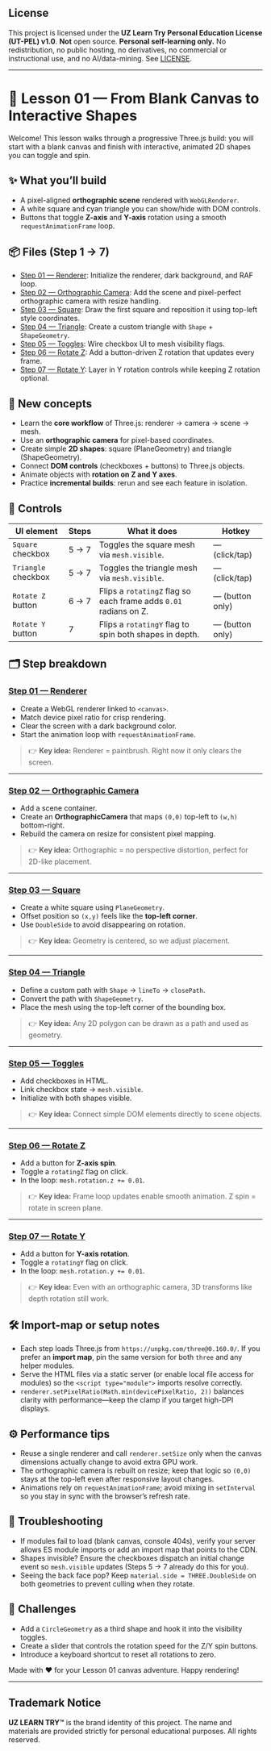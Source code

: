 ## License
This project is licensed under the **UZ Learn Try Personal Education License (UT-PEL) v1.0**.
**Not** open source. **Personal self-learning only.** No redistribution, no public hosting, no derivatives, no commercial or instructional use, and no AI/data-mining. See [LICENSE](../LICENSE).

---

# 🎨 Lesson 01 — From Blank Canvas to Interactive Shapes

Welcome! This lesson walks through a progressive Three.js build: you will start with a blank canvas and finish with interactive, animated 2D shapes you can toggle and spin.

## ✨ What you’ll build
- A pixel-aligned **orthographic scene** rendered with `WebGLRenderer`.
- A white square and cyan triangle you can show/hide with DOM controls.
- Buttons that toggle **Z-axis** and **Y-axis** rotation using a smooth `requestAnimationFrame` loop.

## 📦 Files (Step 1 → 7)
- [Step 01 — Renderer](./01-01-renderer.html): Initialize the renderer, dark background, and RAF loop.
- [Step 02 — Orthographic Camera](./01-02-ortho-camera.html): Add the scene and pixel-perfect orthographic camera with resize handling.
- [Step 03 — Square](./01-03-square.html): Draw the first square and reposition it using top-left style coordinates.
- [Step 04 — Triangle](./01-04-triangle.html): Create a custom triangle with `Shape` + `ShapeGeometry`.
- [Step 05 — Toggles](./01-05-toggles.html): Wire checkbox UI to mesh visibility flags.
- [Step 06 — Rotate Z](./01-06-rotate-z.html): Add a button-driven Z rotation that updates every frame.
- [Step 07 — Rotate Y](./01-07-rotate-y.html): Layer in Y rotation controls while keeping Z rotation optional.

## 🧠 New concepts
- Learn the **core workflow** of Three.js: renderer → camera → scene → mesh.
- Use an **orthographic camera** for pixel-based coordinates.
- Create simple **2D shapes**: square (PlaneGeometry) and triangle (ShapeGeometry).
- Connect **DOM controls** (checkboxes + buttons) to Three.js objects.
- Animate objects with **rotation on Z and Y axes**.
- Practice **incremental builds**: rerun and see each feature in isolation.

## 🎹 Controls
| UI element | Steps | What it does | Hotkey |
| --- | --- | --- | --- |
| `Square` checkbox | 5 → 7 | Toggles the square mesh via `mesh.visible`. | — (click/tap) |
| `Triangle` checkbox | 5 → 7 | Toggles the triangle mesh via `mesh.visible`. | — (click/tap) |
| `Rotate Z` button | 6 → 7 | Flips a `rotatingZ` flag so each frame adds `0.01` radians on Z. | — (button only) |
| `Rotate Y` button | 7 | Flips a `rotatingY` flag to spin both shapes in depth. | — (button only) |

## 🗂 Step breakdown

### [Step 01 — Renderer](./01-01-renderer.html)
- Create a WebGL renderer linked to `<canvas>`.
- Match device pixel ratio for crisp rendering.
- Clear the screen with a dark background color.
- Start the animation loop with `requestAnimationFrame`.

> 👉 **Key idea:** Renderer = paintbrush. Right now it only clears the screen.

---

### [Step 02 — Orthographic Camera](./01-02-ortho-camera.html)
- Add a scene container.
- Create an **OrthographicCamera** that maps `(0,0)` top-left to `(w,h)` bottom-right.
- Rebuild the camera on resize for consistent pixel mapping.

> 👉 **Key idea:** Orthographic = no perspective distortion, perfect for 2D-like placement.

---

### [Step 03 — Square](./01-03-square.html)
- Create a white square using `PlaneGeometry`.
- Offset position so `(x,y)` feels like the **top-left corner**.
- Use `DoubleSide` to avoid disappearing on rotation.

> 👉 **Key idea:** Geometry is centered, so we adjust placement.

---

### [Step 04 — Triangle](./01-04-triangle.html)
- Define a custom path with `Shape` → `lineTo` → `closePath`.
- Convert the path with `ShapeGeometry`.
- Place the mesh using the top-left corner of the bounding box.

> 👉 **Key idea:** Any 2D polygon can be drawn as a path and used as geometry.

---

### [Step 05 — Toggles](./01-05-toggles.html)
- Add checkboxes in HTML.
- Link checkbox state → `mesh.visible`.
- Initialize with both shapes visible.

> 👉 **Key idea:** Connect simple DOM elements directly to scene objects.

---

### [Step 06 — Rotate Z](./01-06-rotate-z.html)
- Add a button for **Z-axis spin**.
- Toggle a `rotatingZ` flag on click.
- In the loop: `mesh.rotation.z += 0.01`.

> 👉 **Key idea:** Frame loop updates enable smooth animation. Z spin = rotate in screen plane.

---

### [Step 07 — Rotate Y](./01-07-rotate-y.html)
- Add a button for **Y-axis rotation**.
- Toggle a `rotatingY` flag on click.
- In the loop: `mesh.rotation.y += 0.01`.

> 👉 **Key idea:** Even with an orthographic camera, 3D transforms like depth rotation still work.

## 🛠️ Import-map or setup notes
- Each step loads Three.js from `https://unpkg.com/three@0.160.0/`. If you prefer an **import map**, pin the same version for both `three` and any helper modules.
- Serve the HTML files via a static server (or enable local file access for modules) so the `<script type="module">` imports resolve correctly.
- `renderer.setPixelRatio(Math.min(devicePixelRatio, 2))` balances clarity with performance—keep the clamp if you target high-DPI displays.

## ⚙️ Performance tips
- Reuse a single renderer and call `renderer.setSize` only when the canvas dimensions actually change to avoid extra GPU work.
- The orthographic camera is rebuilt on resize; keep that logic so `(0,0)` stays at the top-left even after responsive layout changes.
- Animations rely on `requestAnimationFrame`; avoid mixing in `setInterval` so you stay in sync with the browser’s refresh rate.

## 🧩 Troubleshooting
- If modules fail to load (blank canvas, console 404s), verify your server allows ES module imports or add an import map that points to the CDN.
- Shapes invisible? Ensure the checkboxes dispatch an initial change event so `mesh.visible` updates (Steps 5 → 7 already do this for you).
- Seeing the back face pop? Keep `material.side = THREE.DoubleSide` on both geometries to prevent culling when they rotate.

## 💪 Challenges
- Add a `CircleGeometry` as a third shape and hook it into the visibility toggles.
- Create a slider that controls the rotation speed for the Z/Y spin buttons.
- Introduce a keyboard shortcut to reset all rotations to zero.

Made with ❤️ for your Lesson 01 canvas adventure.
Happy rendering!

---

## Trademark Notice

**UZ LEARN TRY™** is the brand identity of this project.
The name and materials are provided strictly for personal educational purposes.
All rights reserved.
